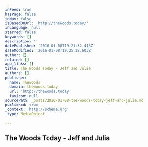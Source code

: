 ```yaml
---
inFeed: true
hasPage: false
inNav: false
isBasedOnUrl: 'http://thewoods.today/'
inLanguage: null
starred: false
keywords: []
description: ''
datePublished: '2016-01-08T19:25:32.413Z'
dateModified: '2016-01-08T19:25:18.603Z'
author: []
related: []
app_links: []
title: The Woods Today - Jeff and Julia
authors: []
publisher:
  name: Thewoods
  domain: thewoods.today
  url: 'http://thewoods.today'
  favicon: null
sourcePath: _posts/2016-01-08-the-woods-today-jeff-and-julia.md
published: true
_context: 'http://schema.org'
_type: MediaObject

---
```

<article style=""><h1>The Woods Today - Jeff and Julia</h1></article>